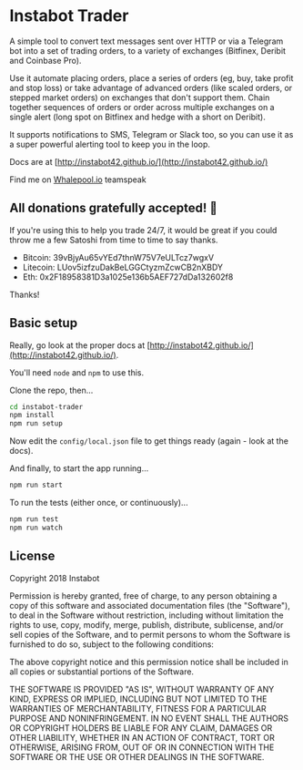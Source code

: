 # Instabot Trader

A simple tool to convert text messages sent over HTTP or via a Telegram bot into
a set of trading orders, to a variety of exchanges (Bitfinex, Deribit and Coinbase Pro).

Use it automate placing orders, place a series of orders (eg, buy, take profit and stop loss)
or take advantage of advanced orders (like scaled orders, or stepped market orders) on
exchanges that don't support them. Chain together sequences of orders or order across multiple
exchanges on a single alert (long spot on Bitfinex and hedge with a short on Deribit).

It supports notifications to SMS, Telegram or Slack too, so you can use it as a super powerful
alerting tool to keep you in the loop. 

Docs are at [http://instabot42.github.io/](http://instabot42.github.io/)

Find me on [Whalepool.io](http://whalepool.io/) teamspeak

## All donations gratefully accepted! 👊 

If you're using this to help you trade 24/7, it would be great if you could throw me a few Satoshi 
from time to time to say thanks. 

* Bitcoin: 39vBjyAu65vYEd7thnW75V7eULTcz7wgxV
* Litecoin: LUov5izfzuDakBeLGGCtyzmZcwCB2nXBDY
* Eth: 0x2F18958381D3a1025e136b5AEF727dDa132602f8
 
Thanks!


## Basic setup

Really, go look at the proper docs at [http://instabot42.github.io/](http://instabot42.github.io/).

You'll need `node` and `npm` to use this.

Clone the repo, then...

```bash
cd instabot-trader
npm install
npm run setup
```

Now edit the `config/local.json` file to get things ready (again - look at the docs).

And finally, to start the app running...

```bash
npm run start
```

To run the tests (either once, or continuously)...

```bash
npm run test
npm run watch
```

## License

Copyright 2018 Instabot

Permission is hereby granted, free of charge, to any person obtaining a copy of 
this software and associated documentation files (the "Software"), to deal in the 
Software without restriction, including without limitation the rights to use, copy, 
modify, merge, publish, distribute, sublicense, and/or sell copies of the Software, 
and to permit persons to whom the Software is furnished to do so, subject to the 
following conditions:

The above copyright notice and this permission notice shall be included in all 
copies or substantial portions of the Software.

THE SOFTWARE IS PROVIDED "AS IS", WITHOUT WARRANTY OF ANY KIND, EXPRESS OR IMPLIED, 
INCLUDING BUT NOT LIMITED TO THE WARRANTIES OF MERCHANTABILITY, FITNESS FOR A 
PARTICULAR PURPOSE AND NONINFRINGEMENT. IN NO EVENT SHALL THE AUTHORS OR COPYRIGHT 
HOLDERS BE LIABLE FOR ANY CLAIM, DAMAGES OR OTHER LIABILITY, WHETHER IN AN ACTION 
OF CONTRACT, TORT OR OTHERWISE, ARISING FROM, OUT OF OR IN CONNECTION WITH THE 
SOFTWARE OR THE USE OR OTHER DEALINGS IN THE SOFTWARE.
